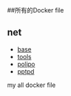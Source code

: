 ##所有的Docker file



## net
- [base](../../../base)
- [tools](../../../tools)
- [polipo](../../../polipo)
- [pptpd](../../../pptpd)

my all docker file
